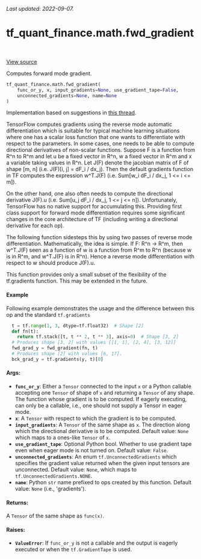 <!--
This file is generated by a tool. Do not edit directly.
For open-source contributions the docs will be updated automatically.
-->

*Last updated: 2022-09-07.*

<div itemscope itemtype="http://developers.google.com/ReferenceObject">
<meta itemprop="name" content="tf_quant_finance.math.fwd_gradient" />
<meta itemprop="path" content="Stable" />
</div>

# tf_quant_finance.math.fwd_gradient

<!-- Insert buttons and diff -->

<table class="tfo-notebook-buttons tfo-api" align="left">
</table>

<a target="_blank" href="https://github.com/google/tf-quant-finance/blob/master/tf_quant_finance/math/gradient.py">View source</a>



Computes forward mode gradient.

```python
tf_quant_finance.math.fwd_gradient(
    func_or_y, x, input_gradients=None, use_gradient_tape=False,
    unconnected_gradients=None, name=None
)
```



<!-- Placeholder for "Used in" -->

Implementation based on suggestions in
[this thread](https://github.com/tensorflow/tensorflow/issues/19361).

TensorFlow computes gradients using the reverse mode automatic
differentiation which is suitable for typical machine learning situations
where one has a scalar loss function that one wants to differentiate with
respect to the parameters. In some cases, one needs to be able to compute
directional derivatives of non-scalar functions. Suppose F is a function from
R^n to R^m and let u be a fixed vector in R^n, w a fixed vector in R^m and
x a variable taking values in R^n. Let J(F) denote the jacobian matrix of
F of shape [m, n] (i.e. J(F)[i, j] = dF_i / dx_j). Then the default
gradients function in TF computes the expression
w^T.J(F) (i.e. Sum[w_i dF_i / dx_j, 1 <= i <= m]).

On the other hand, one also often needs to compute the directional derivative
J(F).u (i.e. Sum[u_j dF_i / dx_j, 1 <= j <= n]). Unfortunately, TensorFlow
has no native support for accumulating this. Providing first class support
for forward mode differentiation requires some significant changes in the core
architecture of TF (including writing a directional derivative for each
op).

The following function sidesteps this by using two passes of reverse mode
differentiation. Mathematically, the idea is simple. If F: R^n -> R^m, then
w^T.J(F) seen as a function of w is a function from R^m to R^n (because
w is in R^m, and w^T.J(F) is in R^n). Hence a reverse mode differentiation
with respect to w should produce J(F).u.

This function provides only a small subset of the flexibility of
the tf.gradients function. This may be extended in the future.

#### Example

Following example demonstrates the usage and the difference between this
op and the standard `tf.gradients`
```python
  t = tf.range(1, 3, dtype=tf.float32)  # Shape [2]
  def fn(t):
    return tf.stack([t, t ** 2, t ** 3], axis=0)  # Shape [3, 2]
  # Produces shape [3, 2] with values [[1, 1], [2, 4], [3, 12]]
  fwd_grad_y = fwd_gradient(fn, t)
  # Produces shape [2] with values [6, 17].
  bck_grad_y = tf.gradients(y, t)[0]
```

#### Args:


* <b>`func_or_y`</b>: Either a `Tensor` connected to the input `x` or a Python callable
  accepting one `Tensor` of shape of `x` and returning a `Tensor` of any
  shape. The function whose gradient is to be computed. If eagerly
  executing, can only be a callable, i.e., one should not supply a Tensor
  in eager mode.
* <b>`x`</b>: A `Tensor` with respect to which the gradient is to be computed.
* <b>`input_gradients`</b>: A `Tensor` of the same shape as `x`. The direction along
  which the directional derivative is to be computed.
  Default value: `None` which maps to a ones-like `Tensor` of `x`.
* <b>`use_gradient_tape`</b>: Optional Python bool. Whether to use gradient tape even
  when eager mode is not turned on.
  Default value: `False`.
* <b>`unconnected_gradients`</b>: An enum `tf.UnconnectedGradients` which specifies the
  gradient value returned when the given input tensors are unconnected.
  Default value: `None`, which maps to `tf.UnconnectedGradients.NONE`.
* <b>`name`</b>: Python `str` name prefixed to ops created by this function.
  Default value: `None` (i.e., 'gradients').


#### Returns:

A `Tensor` of the same shape as `func(x)`.



#### Raises:


* <b>`ValueError`</b>: If `func_or_y` is not a callable and the output is eagerly
  executed or when the `tf.GradientTape` is used.